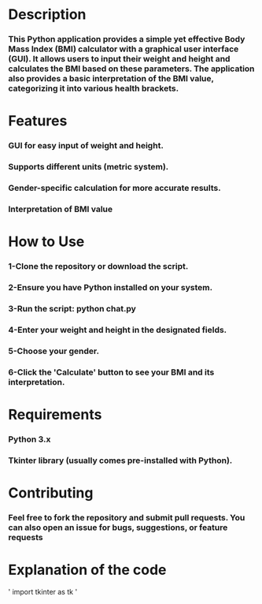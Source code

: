 # Description
### This Python application provides a simple yet effective Body Mass Index (BMI) calculator with a graphical user interface (GUI). It allows users to input their weight and height and calculates the BMI based on these parameters. The application also provides a basic interpretation of the BMI value, categorizing it into various health brackets.
# Features
### GUI for easy input of weight and height.
### Supports different units (metric system).
### Gender-specific calculation for more accurate results.
### Interpretation of BMI value 
# How to Use
### 1-Clone the repository or download the script.
### 2-Ensure you have Python installed on your system.
### 3-Run the script: python chat.py
### 4-Enter your weight and height in the designated fields.
### 5-Choose your gender.
### 6-Click the 'Calculate' button to see your BMI and its interpretation.
# Requirements
### Python 3.x
### Tkinter library (usually comes pre-installed with Python).
# Contributing
### Feel free to fork the repository and submit pull requests. You can also open an issue for bugs, suggestions, or feature requests
# Explanation of the code
' import tkinter as tk '
